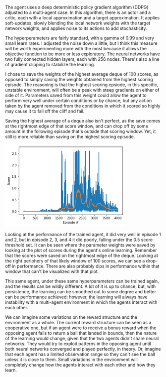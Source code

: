 The agent uses a deep deterministic policy gradient algorithm (DDPG) adjusted to a multi-agent case. In this algorithm, 
there is an actor and a critic, each with a local approximation and a target approximation. It applies soft-updates, 
slowly blending the local network weights with the target network weights, and applies noise to its actions to add 
stochasticity.

The hyperperameters are fairly standard, with a gamma of 0.99 and very small learn rates. I adjusted the noise down a little, 
but I think this measure will be worth experimenting more with the most because it allows the objective function to be more 
or less exploratory. The neural networks have two fully connected hidden layers, each with 256 nodes. There's also a line of 
gradient clipping to stabilize the learning.

I chose to save the weights of the highest average deque of 100 scores, as opposed to simply saving the weights obtained from 
the highest scoring episode. The reasoning is that the highest scoring epsiode, in this specific, unstable environment, will 
often be a peak with steep gradients on either of side of it. Parameters saved from this weight could allow the agent to 
perform very well under certain conditions or by chance, but any action taken by the agent removed from the conditions in 
which it scored so highly may cause it to fall off the cliff and fail.

Saving the highest average of a deque also isn't perfect, as the save comes at the rightmost edge of that score window, and 
can drop off by some amount in the following episode that's outside that scoring window. Yet, it still is more reliable than 
saving on the highest scoring episode.

![](Uploads/scoring.png)

Looking at the performance of the trained agent, it did very well in episode 1 and 2, but in episode 2, 3, and 4 it did 
poorly, falling under the 0.5 score threshold set. It can be seen where the parameter weights were saved by looking at the 
plot of scores during the agent's online learning. Remember that the scores were saved on the rightmost edge of the deque. 
Looking at the right periphery of that likely window of 100 scores, we can see a drop-off in performance. There are also 
probably dips in performance within that window that can't be visualized with that plot.

This same agent, under these same hyperparameters can be trained again, and the results can be wildly different. A lot of it 
is up to chance, but, with persistence, the learning can be smoothed out to some degree and better can be performance 
achieved; however, the learning will always have instability with a multi-agent environment in which the agents interact with 
each other.

We can imagine some variations on the reward structure and the environment as a whole. The current reward structure can be 
seen as a cooperative one, but if an agent were to receive a bonus reward when the opposing agent fails to return a ball that 
landed in bounds, then the nature of the learning would change, given that the two agents didn't share neural networks. They 
would try to exploit patterns in the opposing agent until both neural networks converged and played perfectly, in theory. Or, 
imagine that each agent has a limited observation range so they can't see the ball unless it is close to them. Small 
variations in the environment will completely change how the agents interact with each other and how they learn.
